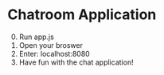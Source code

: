 # Chatroom Application
0. Run app.js
1. Open your broswer
2. Enter: localhost:8080
3. Have fun with the chat application!
